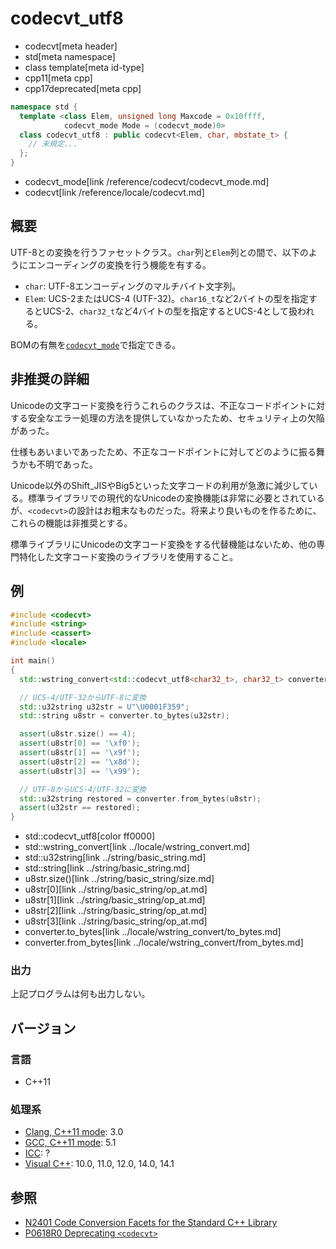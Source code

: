 # codecvt_utf8
* codecvt[meta header]
* std[meta namespace]
* class template[meta id-type]
* cpp11[meta cpp]
* cpp17deprecated[meta cpp]

```cpp
namespace std {
  template <class Elem, unsigned long Maxcode = 0x10ffff,
            codecvt_mode Mode = (codecvt_mode)0>
  class codecvt_utf8 : public codecvt<Elem, char, mbstate_t> {
    // 未規定...
  };
}
```
* codecvt_mode[link /reference/codecvt/codecvt_mode.md]
* codecvt[link /reference/locale/codecvt.md]

## 概要
UTF-8との変換を行うファセットクラス。`char`列と`Elem`列との間で、以下のようにエンコーディングの変換を行う機能を有する。

- `char`: UTF-8エンコーディングのマルチバイト文字列。
- `Elem`: UCS-2またはUCS-4 (UTF-32)。`char16_t`など2バイトの型を指定するとUCS-2、`char32_t`など4バイトの型を指定するとUCS-4として扱われる。

BOMの有無を[`codecvt_mode`](codecvt_mode.md)で指定できる。


## 非推奨の詳細
Unicodeの文字コード変換を行うこれらのクラスは、不正なコードポイントに対する安全なエラー処理の方法を提供していなかったため、セキュリティ上の欠陥があった。

仕様もあいまいであったため、不正なコードポイントに対してどのように振る舞うかも不明であった。

Unicode以外のShift_JISやBig5といった文字コードの利用が急激に減少している。標準ライブラリでの現代的なUnicodeの変換機能は非常に必要とされているが、`<codecvt>`の設計はお粗末なものだった。将来より良いものを作るために、これらの機能は非推奨とする。

標準ライブラリにUnicodeの文字コード変換をする代替機能はないため、他の専門特化した文字コード変換のライブラリを使用すること。


## 例
```cpp
#include <codecvt>
#include <string>
#include <cassert>
#include <locale>

int main()
{
  std::wstring_convert<std::codecvt_utf8<char32_t>, char32_t> converter;

  // UCS-4/UTF-32からUTF-8に変換
  std::u32string u32str = U"\U0001F359";
  std::string u8str = converter.to_bytes(u32str);

  assert(u8str.size() == 4);
  assert(u8str[0] == '\xf0');
  assert(u8str[1] == '\x9f');
  assert(u8str[2] == '\x8d');
  assert(u8str[3] == '\x99');

  // UTF-8からUCS-4/UTF-32に変換
  std::u32string restored = converter.from_bytes(u8str);
  assert(u32str == restored);
}
```
* std::codecvt_utf8[color ff0000]
* std::wstring_convert[link ../locale/wstring_convert.md]
* std::u32string[link ../string/basic_string.md]
* std::string[link ../string/basic_string.md]
* u8str.size()[link ../string/basic_string/size.md]
* u8str[0][link ../string/basic_string/op_at.md]
* u8str[1][link ../string/basic_string/op_at.md]
* u8str[2][link ../string/basic_string/op_at.md]
* u8str[3][link ../string/basic_string/op_at.md]
* converter.to_bytes[link ../locale/wstring_convert/to_bytes.md]
* converter.from_bytes[link ../locale/wstring_convert/from_bytes.md]


### 出力
上記プログラムは何も出力しない。


## バージョン
### 言語
- C++11

### 処理系
- [Clang, C++11 mode](/implementation.md#clang): 3.0
- [GCC, C++11 mode](/implementation.md#gcc): 5.1
- [ICC](/implementation.md#icc): ?
- [Visual C++](/implementation.md#visual_cpp): 10.0, 11.0, 12.0, 14.0, 14.1

## 参照
- [N2401 Code Conversion Facets for the Standard C++ Library](http://www.open-std.org/jtc1/sc22/wg21/docs/papers/2007/n2401.htm)
- [P0618R0 Deprecating `<codecvt>`](http://www.open-std.org/jtc1/sc22/wg21/docs/papers/2017/p0618r0.html)
